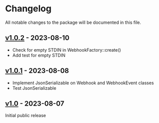# Changelog

All notable changes to the package will be documented in this file.

## [v1.0.2](https://github.com/upmind-automation/webhook-endpoint/releases/tag/v1.0.2) - 2023-08-10

- Check for empty STDIN in WebhookFactory::create()
- Add test for empty STDIN

## [v1.0.1](https://github.com/upmind-automation/webhook-endpoint/releases/tag/v1.0.1) - 2023-08-08

- Implement JsonSerializable on Webhook and WebhookEvent classes
- Test JsonSerializable

## [v1.0](https://github.com/upmind-automation/webhook-endpoint/releases/tag/v1.0) - 2023-08-07

Initial public release
